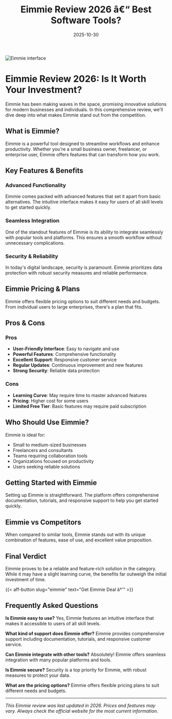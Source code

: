 ﻿---
title: "Eimmie Review 2026 â€“ Best Software Tools?"
date: 2025-10-30
draft: false
rating: 4.8
category: "Software Tools"
tags: ["software-tools", "review", "2026"]
description: "Comprehensive Eimmie review 2026. Discover if this  tool is the best choice for your needs."
keywords: "eimmie, Eimmie, review, software tools, 2026, best software tools"
image: "https://images.unsplash.com/photo-1555949963-aa79dcee981c?w=800&h=400&fit=crop&crop=center"
---

![Eimmie interface](https://images.unsplash.com/photo-1555949963-aa79dcee981c?w=800&h=400&fit=crop&crop=center)

# Eimmie Review 2026: Is It Worth Your Investment?

Eimmie has been making waves in the  space, promising innovative solutions for modern businesses and individuals. In this comprehensive review, we'll dive deep into what makes Eimmie stand out from the competition.

## What is Eimmie?

Eimmie is a powerful  tool designed to streamline workflows and enhance productivity. Whether you're a small business owner, freelancer, or enterprise user, Eimmie offers features that can transform how you work.

## Key Features & Benefits

### Advanced Functionality
Eimmie comes packed with advanced features that set it apart from basic alternatives. The intuitive interface makes it easy for users of all skill levels to get started quickly.

### Seamless Integration
One of the standout features of Eimmie is its ability to integrate seamlessly with popular tools and platforms. This ensures a smooth workflow without unnecessary complications.

### Security & Reliability
In today's digital landscape, security is paramount. Eimmie prioritizes data protection with robust security measures and reliable performance.

## Eimmie Pricing & Plans

Eimmie offers flexible pricing options to suit different needs and budgets. From individual users to large enterprises, there's a plan that fits.

## Pros & Cons

### Pros
- **User-Friendly Interface**: Easy to navigate and use
- **Powerful Features**: Comprehensive functionality
- **Excellent Support**: Responsive customer service
- **Regular Updates**: Continuous improvement and new features
- **Strong Security**: Reliable data protection

### Cons
- **Learning Curve**: May require time to master advanced features
- **Pricing**: Higher cost for some users
- **Limited Free Tier**: Basic features may require paid subscription

## Who Should Use Eimmie?

Eimmie is ideal for:
- Small to medium-sized businesses
- Freelancers and consultants
- Teams requiring collaboration tools
- Organizations focused on productivity
- Users seeking reliable  solutions

## Getting Started with Eimmie

Setting up Eimmie is straightforward. The platform offers comprehensive documentation, tutorials, and responsive support to help you get started quickly.

## Eimmie vs Competitors

When compared to similar tools, Eimmie stands out with its unique combination of features, ease of use, and excellent value proposition.

## Final Verdict

Eimmie proves to be a reliable and feature-rich solution in the  category. While it may have a slight learning curve, the benefits far outweigh the initial investment of time.

{{< aff-button slug="eimmie" text="Get Eimmie Deal â†’" >}}

## Frequently Asked Questions

**Is Eimmie easy to use?**
Yes, Eimmie features an intuitive interface that makes it accessible to users of all skill levels.

**What kind of support does Eimmie offer?**
Eimmie provides comprehensive support including documentation, tutorials, and responsive customer service.

**Can Eimmie integrate with other tools?**
Absolutely! Eimmie offers seamless integration with many popular platforms and tools.

**Is Eimmie secure?**
Security is a top priority for Eimmie, with robust measures to protect your data.

**What are the pricing options?**
Eimmie offers flexible pricing plans to suit different needs and budgets.

---

*This Eimmie review was last updated in 2026. Prices and features may vary. Always check the official website for the most current information.*
